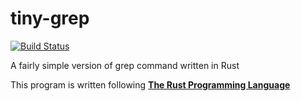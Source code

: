 # tiny-grep

[![Build Status](https://travis-ci.org/a-castellano/tiny-grep.svg?branch=master)](https://travis-ci.org/a-castellano/tiny-grep)

A fairly simple version of grep command written in Rust

This program is written following [**The Rust Programming Language**](https://doc.rust-lang.org/book/)
